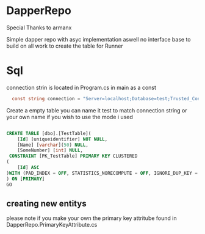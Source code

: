 # DapperRepo
Special Thanks to armanx

Simple dapper repo with asyc implementation aswell no interface base to build on all work to create the table for Runner 


# Sql
connection strin is located in Program.cs in main as a const 
``` c#  
  const string connection = "Server=localhost;Database=test;Trusted_Connection=True";
 ```

Create a empty table you can name it test to match connection string or your own name if you wish to use the mode i used 

``` sql

CREATE TABLE [dbo].[TestTable](
	[Id] [uniqueidentifier] NOT NULL,
	[Name] [varchar](50) NULL,
	[SomeNumber] [int] NULL,
 CONSTRAINT [PK_TestTable] PRIMARY KEY CLUSTERED 
(
	[Id] ASC
)WITH (PAD_INDEX = OFF, STATISTICS_NORECOMPUTE = OFF, IGNORE_DUP_KEY = OFF, ALLOW_ROW_LOCKS = ON, ALLOW_PAGE_LOCKS = ON) ON [PRIMARY]
) ON [PRIMARY]
GO
```


## creating new entitys
please note if you make your own the primary key attritube found in DapperRepo.PrimaryKeyAttribute.cs
